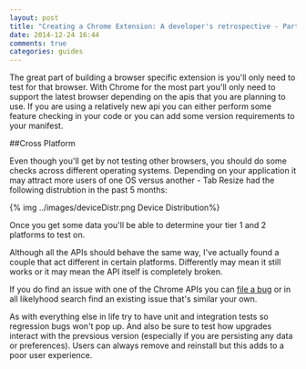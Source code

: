 ```yaml
---
layout: post
title: "Creating a Chrome Extension: A developer's retrospective - Part 3 (Testing)"
date: 2014-12-24 16:44
comments: true
categories: guides
---
```


The great part of building a browser specific extension is you'll only need to test for that browser. With Chrome for the most part you'll only need to support the latest browser depending on the apis that you are planning to use. If you are using a relatively new api you can either perform some feature checking in your code or you can add some version requirements to your manifest.

##Cross Platform

Even though you'll get by not testing other browsers, you should do some checks across different operating systems. Depending on your application it may attract more users of one OS versus another - Tab Resize had the following distrubtion in the past 5 months:

{% img ../images/deviceDistr.png Device Distribution%}

Once you get some data you'll be able to determine your tier 1 and 2 platforms to test on.

Although all the APIs should behave the same way, I've actually found a couple that act different in certain platforms. Differently may mean it still works or it may mean the API itself is completely broken.

If you do find an issue with one of the Chrome APIs you can [file a bug][1] or in all likelyhood search find an existing issue that's similar your own.

As with everything else in life try to have unit and integration tests so regression bugs won't pop up. And also be sure to test how upgrades interact with the prevsious version (especially if you are persisting any data or preferences). Users can always remove and reinstall but this adds to a poor user experience.

[1]: https://code.google.com/p/chromium/issues/list "issues list"